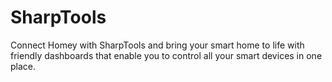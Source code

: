 # SharpTools

Connect Homey with SharpTools and bring your smart home to life with friendly dashboards that enable you to control all your smart devices in one place. 